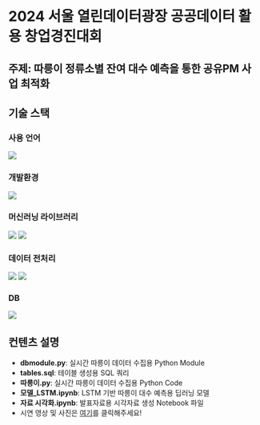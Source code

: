 # 2024 서울 열린데이터광장 공공데이터 활용 창업경진대회
## 주제: 따릉이 정류소별 잔여 대수 예측을 통한 공유PM 사업 최적화
## 기술 스택
### 사용 언어
<div align=left> 
<img src="https://img.shields.io/badge/Python-3776AB?style=for-the-badge&logo=Python&logoColor=white">
</div>

### 개발환경
<div align=left> 
<img src="https://img.shields.io/badge/Jupyter-F37626?style=for-the-badge&logo=Jupyter&logoColor=white">
</div>

### 머신러닝 라이브러리
<div align=left> 
<img src="https://img.shields.io/badge/Tensorflow-FF6F00?style=for-the-badge&logo=Tensorflow&logoColor=white">
<img src="https://img.shields.io/badge/Keras-D00000?style=for-the-badge&logo=Keras&logoColor=white">
</div>

### 데이터 전처리
<div align=left> 
<img src="https://img.shields.io/badge/Numpy-013243?style=for-the-badge&logo=Numpy&logoColor=white">
<img src="https://img.shields.io/badge/Pandas-150458?style=for-the-badge&logo=Pandas&logoColor=white">
</div>


### DB
<div align=left> 
<img src="https://img.shields.io/badge/AmazonRDS-527FFF?style=for-the-badge&logo=AmazonRDS&logoColor=white">
</div>

## 컨텐츠 설명
- **dbmodule.py**: 실시간 따릉이 데이터 수집용 Python Module
- **tables.sql**: 테이블 생성용 SQL 쿼리
- **따릉이.py**: 실시간 따릉이 데이터 수집용 Python Code
- **모델_LSTM.ipynb**: LSTM 기반 따릉이 대수 예측용 딥러닝 모델
- **자료 시각화.ipynb**: 발표자료용 시각자료 생성 Notebook 파일
- 시연 영상 및 사진은 [여기](https://drive.google.com/drive/folders/1gdTeV5sj2uXyZp2jf8kIb2Z5XcY7Ba5C?usp=drive_link)를 클릭해주세요!
